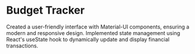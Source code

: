 # Budget Tracker
Created a user-friendly interface with Material-UI components, ensuring a modern and responsive design.
Implemented state management using React's useState hook to dynamically update and display financial transactions.
